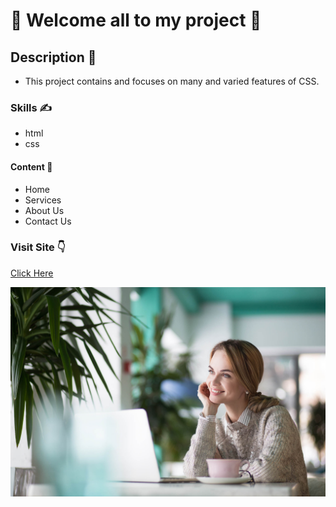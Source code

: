 # :hugs: Welcome all to my project :hugs:
## Description :anger:
* This project contains and focuses on many and varied features of CSS.
### Skills :writing_hand:
* html
* css
#### Content :thought_balloon:
* Home
* Services
* About Us
* Contact Us


### Visit Site :point_down:
[Click Here](https://salamalshaer.github.io/project2/)


![](img/bg.jpg)
